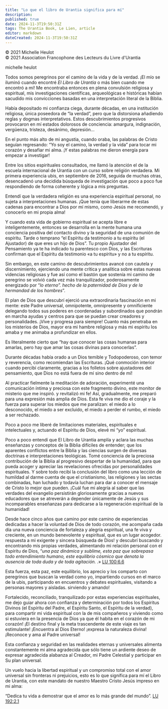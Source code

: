 ```yaml
---
title: "Lo que el libro de Urantia significa para mí"
description: 
published: true
date: 2024-11-3T19:50:31Z
tags: The Urantia Book, Le Lien, article
editor: markdown
dateCreated: 2024-11-3T19:50:31Z
---
```


<p class="v-card tema v-sheet--gris claro aclarar-3 px-2">© 2021 Michelle Heulot<br>© 2021 Association Francophone des Lecteurs du Livre d'Urantia</p>


michelle heulot

Todos somos peregrinos por el camino de la vida y de la verdad. ¡El mío se iluminó cuando encontré _El Libro de Urantia_ o más bien cuando me encontró a mí! Me encontraba entonces en plena convulsión religiosa y espiritual, mis investigaciones científicas, arqueológicas e históricas habían sacudido mis convicciones basadas en una interpretación literal de la Biblia.

Había depositado mi confianza ciega, durante décadas, en una institución religiosa, única poseedora de “la verdad”, pero que la distorsiona añadiendo reglas y dogmas interpretativos. Estos descubrimientos progresivos provocaron en mí estados dolorosos de conciencia: amargura, indignación, vergüenza, tristeza, desánimo, depresión...

En el punto más alto de mi angustia, cuando oraba, las palabras de Cristo seguían regresando: “Yo soy el camino, la verdad y la vida” para tocar mi corazón y desafiar mi alma. ¡Y estas palabras me dieron energía para empezar a investigar!

Entre los sitios espirituales consultados, me llamó la atención el de la escuela internacional de Urantia con un curso sobre religión verdadera. Mi primera experiencia ubis, en septiembre de 2016, seguida de muchas otras, desencadenó una decidida búsqueda de investigación que poco a poco fue respondiendo de forma coherente y lógica a mis preguntas.

Entendí que la verdadera religión es una experiencia espiritual personal, no sujeta a interpretaciones humanas. ¡Que tenía que liberarme de estas cadenas para encontrar a Dios por mí mismo, como Jesús me recomendó, y conocerlo en mi propia alma!

Y cuando esta vida de gobierno espiritual se acepta libre e inteligentemente, entonces se desarrolla en la mente humana una conciencia positiva del contacto divino y la seguridad de una comunión de espíritu. Tarde o temprano “el Espíritu da testimonio a tu espíritu (el Ajustador) de que eres un hijo de Dios”. Tu propio Ajustador del Pensamiento ya te ha indicado tu parentesco con Dios, y las Escrituras confirman que el Espíritu da testimonio «a tu espíritu» y no a tu espíritu.

Sin embargo, en este camino de descubrimientos avancé con cautela y discernimiento, ejerciendo una mente crítica y analítica sobre estas nuevas videncias religiosas y fue así como el bastón que sostenía mi camino de peregrino se volvió cada vez más tranquilizador, poderosamente energizado por “_lo eterno”. hecho de la paternidad de Dios y de la hermandad de los hombres_”.

El plan de Dios que descubrí ejerció una extraordinaria fascinación en mi mente: este Padre universal, omnipotente, omnipresente y omnificiente delegando todos sus poderes en coordenadas y subordinados que pondrán en marcha ayudas y centros para que se puedan crear creadores y personalidades. ¡Vive y progresa para siempre! Cuanto más penetraba en los misterios de Dios, mayor era mi hambre religiosa y más mi espíritu los amaba y me animaba a profundizar en ellos.

Es literalmente cierto que “hay que conocer las cosas humanas para amarlas, pero hay que amar las cosas divinas para conocerlas”.

Durante décadas había orado a un Dios temible y Todopoderoso, con temor y reverencia, como recomiendan las Escrituras. ¡Qué conmoción interior cuando percibí claramente, gracias a los folletos sobre ajustadores del pensamiento, que Dios no está fuera de mí sino dentro de mí!

Al practicar fielmente la meditación de adoración, experimenté una comunicación íntima y preciosa con este fragmento divino, este monitor de misterio que me inspiró. y revitalizó mi fe! Así, gradualmente, me preparó para una expresión más amplia de Dios. Esta fe viva me dio el coraje y la fuerza para superar los miedos que me paralizan: el miedo a lo desconocido, el miedo a ser excluido, el miedo a perder el rumbo, el miedo a ser rechazado.

Poco a poco me liberé de limitaciones materiales, espirituales e intelectuales y, actuando el Espíritu de Dios, elevé mi “yo” espiritual.

Poco a poco entendí que El Libro de Urantia amplía y aclara las muchas enseñanzas y conceptos de la Biblia difíciles de entender; que los aparentes conflictos entre la Biblia y las ciencias surgen de diversas doctrinas e interpretaciones teológicas. Tomé conciencia de la preciosa contribución de la Biblia al progresivo despertar de la humanidad, para que pueda acoger y apreciar las revelaciones ofrecidas por personalidades espirituales. Y sobre todo recibí la conclusión del libro como una lección de humildad al darme cuenta de que el cristianismo, las religiones y las sectas combinadas, han luchado y todavía luchan para dar a conocer el mensaje de Cristo lo mejor que pueden. ¡Cuál fue mi alegría al saber que las verdades del evangelio persistirán gloriosamente gracias a nuevos educadores que se atreverán a depender únicamente de Jesús y sus incomparables enseñanzas para dedicarse a la regeneración espiritual de la humanidad!

Desde hace cinco años que camino por este camino de experiencias dedicadas a hacer la voluntad de Dios de todo corazón, me acompaña cada día una nueva conciencia de fortaleza y alegría espiritual, una fe viva y creciente, en un mundo benevolente y espiritual, que es un lugar acogedor. respuesta a mi exigente y sincera búsqueda de Dios! y descubrí buscando y encontrando mis propias verdades, alimentando mi relación personal con el Espíritu de Dios, “_una paz dinámica y sublime, esta paz que sobrepasa todo entendimiento humano, este equilibrio cósmico que denota la ausencia de toda duda y de toda agitación. ._» [LU 100:6.6](/es/The_Urantia_Book/100#p6_6)

Esta fuerza, esta paz, este equilibrio, los aprecio y los comparto con peregrinos que buscan la verdad como yo, impartiendo cursos en el marco de la ubis, participando en encuentros y debates espirituales, visitando a personas mayores y aisladas. sirviendo y amando!

Fortalecido, reconciliado, tranquilizado por estas experiencias espirituales, me dejo guiar ahora con confianza y determinación por todos los Espíritus Divinos (el Espíritu del Padre, el Espíritu Santo, el Espíritu de la verdad), para compartir mi vida espiritual con la de mis compañeros y viviendo como si estuviera en la presencia de Dios ya que él habita en el corazón de mi corazón! ¡El destino final y la meta trascendente de este viaje es tan estimulante! ¡Encuentra al Dios Eterno! ¡expresa la naturaleza divina! ¡Reconoce y ama al Padre universal!

Esta confianza y seguridad en las realidades eternas y universales alimenta constantemente mi alma agradecida que sólo tiene un ardiente deseo de expresar agradecida alabanza al Creador, mi Padre Celestial y participar en Su plan universal.

Un vuelo hacia la libertad espiritual y un compromiso total con el amor universal sin fronteras ni prejuicios, esto es lo que significa para mí el Libro de Urantia, con este mandato de nuestro Maestro Cristo Jesús impreso en mi alma:

“Dedica tu vida a demostrar que el amor es lo más grande del mundo”. [LU 192:2.1](/es/The_Urantia_Book/192#p2_1)


